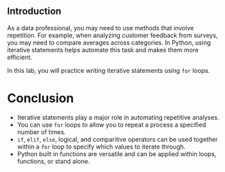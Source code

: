 ## Introduction 

As a data professional, you may need to use methods that involve repetition. For example, when analyzing customer feedback from surveys, you may need to compare averages across categories. In Python, using iterative statements helps automate this task and makes them more efficient.

In this lab, you will practice writing iterative statements using `for` loops.

# Conclusion

* Iterative statements play a major role in automating repetitive analyses.
* You can use `for` loops to allow you to repeat a process a specified number of times.
* `if`, `elif`, `else`, logical, and comparitive operators can be used together within a `for` loop to specify which values to iterate through.
* Python built in functions are versatile and can be applied within loops, functions, or stand alone.
